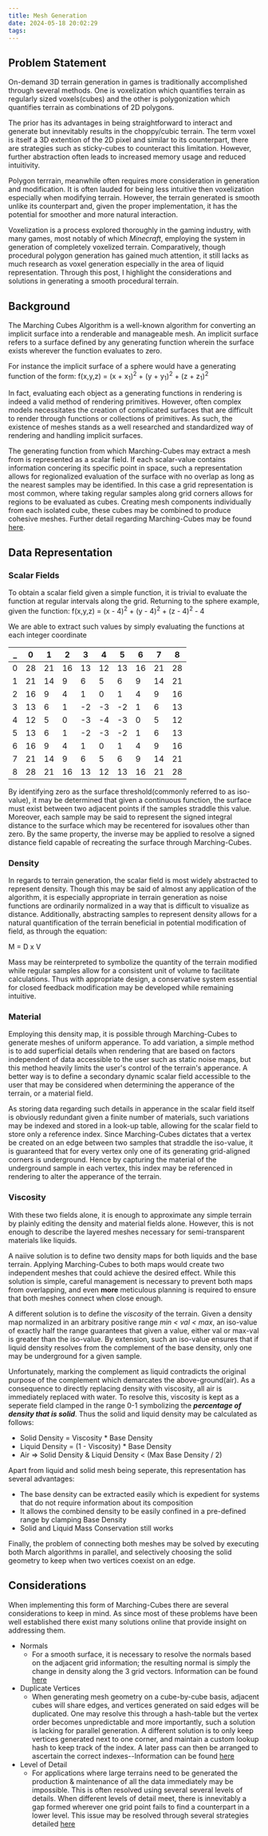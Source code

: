 ```yaml
---
title: Mesh Generation
date: 2024-05-18 20:02:29
tags:
---
```


## Problem Statement

On-demand 3D terrain generation in games is traditionally accomplished through several methods. One is voxelization which quantifies terrain as regularly sized voxels(cubes) and the other is polygonization which quantifies terrain as combinations of 2D polygons. 

The prior has its advantages in being straightforward to interact and generate but innevitably results in the choppy/cubic terrain. The term voxel is itself a 3D extention of the 2D pixel and similar to its counterpart, there are strategies such as sticky-cubes to counteract this limitation. However, further abstraction often leads to increased memory usage and reduced intuitivity. 

Polygon terrrain, meanwhile often requires more consideration in generation and modification. It is often lauded for being less intuitive then voxelization especially when modifying terrain. However, the terrain generated is smooth unlike its counterpart and, given the proper implementation, it has the potential for smoother and more natural interaction. 

Voxelization is a process explored thoroughly in the gaming industry, with many games, most notably of which <i>Minecraft</i>, employing the system in generation of completely voxelized terrain. Comparatively, though procedural polygon generation has gained much attention, it still lacks as much research as voxel generation especially in the area of liquid representation. Through this post, I highlight the considerations and solutions in generating a smooth procedural terrain.

## Background

The Marching Cubes Algorithm is a well-known algorithm for converting an implicit surface into a renderable and manageable mesh. An implicit surface refers to a surface defined by any generating function wherein the surface exists wherever the function evaluates to zero. 

For instance the implicit surface of a sphere would have a generating function of the form:
f(x,y,z) = (x + x<sub>1</sub>)<sup>2</sup> + (y + y<sub>1</sub>)<sup>2</sup> + (z + z<sub>1</sub>)<sup>2</sup>

In fact, evaluating each object as a generating functions in rendering is indeed a valid method of rendering primitives. However, often complex models necessitates the creation of complicated surfaces that are difficult to render through functions or collections of primitives. As such, the existence of meshes stands as a well researched and standardized way of rendering and handling implicit surfaces.

The generating function from which Marching-Cubes may extract a mesh from is represented as a scalar field. If each scalar-value contains information concering its specific point in space, such a representation allows for regionalized evaluation of the surface with no overlap as long as the nearest samples may be identified. In this case a grid representation is most common, where taking regular samples along grid corners allows for regions to be evaluated as cubes. Creating mesh components individually from each isolated cube, these cubes may be combined to produce cohesive meshes. Further detail regarding Marching-Cubes may be found [here](https://paulbourke.net/geometry/polygonise/).


## Data Representation

### Scalar Fields

To obtain a scalar field given a simple function, it is trivial to evaluate the function at regular intervals along the grid. Returning to the sphere example, given the function: 
f(x,y,z) = (x - 4)<sup>2</sup> + (y - 4)<sup>2</sup> + (z - 4)<sup>2</sup> - 4

We are able to extract such values by simply evaluating the functions at each integer coordinate 

|_| 0| 1| 2| 3| 4| 5| 6| 7| 8|
|-|--|--|--|--|--|--|--|--|--|
|0|28|21|16|13|12|13|16|21|28|
|1|21|14| 9| 6| 5| 6| 9|14|21|
|2|16| 9| 4| 1| 0| 1| 4| 9|16|
|3|13| 6| 1|-2|-3|-2| 1| 6|13|
|4|12| 5| 0|-3|-4|-3| 0| 5|12|
|5|13| 6| 1|-2|-3|-2| 1| 6|13|
|6|16| 9| 4| 1| 0| 1| 4| 9|16|
|7|21|14| 9| 6| 5| 6| 9|14|21|
|8|28|21|16|13|12|13|16|21|28|

By identifying zero as the surface threshold(commonly referred to as iso-value), it may be determined that given a continuous function, the surface must exist between two adjacent points if the samples straddle this value. Moreover, each sample may be said to represent the signed integral distance to the surface which may be recentered for isovalues other than zero. By the same property, the inverse may be applied to resolve a signed distance field capable of recreating the surface through Marching-Cubes. 

### Density 

In regards to terrain generation, the scalar field is most widely abstracted to represent density. Though this may be said of almost any application of the algorithm, it is especially appropriate in terrain generation as noise functions are ordinarily normalized in a way that is difficult to visualize as distance. Additionally, abstracting samples to represent density allows for a natural quantification of the terrain beneficial in potential modification of field, as through the equation:

M = D x V

Mass may be reinterpreted to symbolize the quantity of the terrain modified while regular samples allow for a consistent unit of volume to facilitate calculations. Thus with appropriate design, a conservative system essential for closed feedback modification may be developed while remaining intuitive.

### Material 

Employing this density map, it is possible through Marching-Cubes to generate meshes of uniform apperance. To add variation, a simple method is to add superficial details when rendering that are based on factors independent of data accessible to the user such as static noise maps, but this method heavily limits the user's control of the terrain's apperance. A better way is to define a secondary dynamic scalar field accessible to the user that may be considered when determining the apperance of the terrain, or a material field. 

As storing data regarding such details in apperance in the scalar field itself is obviously redundant given a finite number of materials, such variations may be indexed and stored in a look-up table, allowing for the scalar field to store only a reference index. Since Marching-Cubes dictates that a vertex be created on an edge between two samples that straddle the iso-value, it is guaranteed that for every vertex only one of its generating grid-aligned corners is underground. Hence by capturing the material of the underground sample in each vertex, this index may be referenced in rendering to alter the apperance of the terrain. 


### Viscosity 

With these two fields alone, it is enough to approximate any simple terrain by plainly editing the density and material fields alone. However, this is not enough to describe the layered meshes necessary for semi-transparent materials like liquids. 

A naiive solution is to define two density maps for both liquids and the base terrain. Applying Marching-Cubes to both maps would create two independent meshes that could achieve the desired effect. While this solution is simple, careful management is necessary to prevent both maps from overlapping, and even **more** meticulous planning is required to ensure that both meshes connect when close enough. 

A different solution is to define the <i>viscosity</i> of the terrain. Given a density map normalized in an arbitrary positive range <i>min < val < max</i>, an iso-value of exactly half the range guarantees that given a value, either val or max-val is greater than the iso-value. By extension, such an iso-value ensures that if liquid density resolves from the complement of the base density, only one may be underground for a given sample. 

Unfortunately, marking the complement as liquid contradicts the original purpose of the complement which demarcates the above-ground(air). As a consequence to directly replacing density with viscosity, all air is immediately replaced with water. To resolve this, viscosity is kept as a seperate field clamped in the range 0-1 symbolizing the **<i>percentage of density that is solid</i>**. Thus the solid and liquid density may be calculated as follows:
- Solid Density = Viscosity * Base Density
- Liquid Density = (1 - Viscosity) * Base Density
- Air => Solid Density & Liquid Density < (Max Base Density / 2)

Apart from liquid and solid mesh being seperate, this representation has several advantages: 
- The base density can be extracted easily which is expedient for systems that do not require information about its composition
- It allows the combined density to be easily confined in a pre-defined range by clamping Base Density 
- Solid and Liquid Mass Conservation still works

Finally, the problem of connecting both meshes may be solved by executing both March algorithms in parallel, and selectively choosing the solid geometry to keep when two vertices coexist on an edge.

## Considerations

When implementing this form of Marching-Cubes there are several considerations to keep in mind. As since most of these problems have been well established there exist many solutions online that provide insight on addressing them.
- Normals
    - For a smooth surface, it is necessary to resolve the normals based on the adjacent grid information; the resulting normal is simply the change in density along the 3 grid vectors. Information can be found [here](https://stackoverflow.com/questions/27726848/calculating-normals-indices-and-uv-coordinates-for-marching-cubes-mesh)
- Duplicate Vertices
    - When generating mesh geometry on a cube-by-cube basis, adjacent cubes will share edges, and vertices generated on said edges will be duplicated. One may resolve this through a hash-table but the vertex order becomes unpredictable and more importantly, such a solution is lacking for parallel generation. A different solution is to only keep vertices generated next to one corner, and maintain a custom lookup hash to keep track of the index. A later pass can then be arranged to ascertain the correct indexes--Information can be found [here](https://gamedev.net/forums/topic/614060-remove-duplicate-vertices/4878921/)
- Level of Detail
    - For applications where large terrains need to be generated the production & maintenance of all the data immediately may be impossible. This is often resolved using several several levels of details. When different levels of detail meet, there is innevitably a gap formed wherever one grid point fails to find a counterpart in a lower level. This issue may be resolved through several strategies detailed [here](https://transvoxel.org/Lengyel-VoxelTerrain.pdf)
